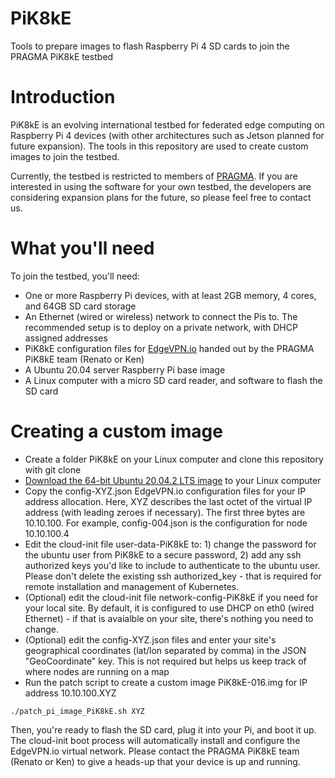 # PiK8kE

Tools to prepare images to flash Raspberry Pi 4 SD cards to join the PRAGMA PiK8kE testbed

# Introduction

PiK8kE is an evolving international testbed for federated edge computing on Raspberry Pi 4 devices (with other architectures such as Jetson planned for future expansion). The tools in this repository are used to create custom images to join the testbed.

Currently, the testbed is restricted to members of [PRAGMA](http://www.pragma-grid.net). If you are interested in using the software for your own testbed, the developers are considering expansion plans for the future, so please feel free to contact us.

# What you'll need

To join the testbed, you'll need:

* One or more Raspberry Pi devices, with at least 2GB memory, 4 cores, and 64GB SD card storage
* An Ethernet (wired or wireless) network to connect the Pis to. The recommended setup is to deploy on a private network, with DHCP assigned addresses
* PiK8kE configuration files for [EdgeVPN.io](https://edgevpn.io) handed out by the PRAGMA PiK8kE team (Renato or Ken)
* A Ubuntu 20.04 server Raspberry Pi base image
* A Linux computer with a micro SD card reader, and software to flash the SD card

# Creating a custom image

* Create a folder PiK8kE on your Linux computer and clone this repository with git clone
* [Download the 64-bit Ubuntu 20.04.2 LTS image](https://ubuntu.com/download/raspberry-pi) to your Linux computer
* Copy the config-XYZ.json EdgeVPN.io configuration files for your IP address allocation. Here, XYZ describes the last octet of the virtual IP address (with leading zeroes if necessary). The first three bytes are 10.10.100. For example, config-004.json is the configuration for node 10.10.100.4
* Edit the cloud-init file user-data-PiK8kE to: 1) change the password for the ubuntu user from PiK8kE to a secure password, 2) add any ssh authorized keys you'd like to include to authenticate to the ubuntu user. Please don't delete the existing ssh authorized_key - that is required for remote installation and management of Kubernetes.
* (Optional) edit the cloud-init file network-config-PiK8kE if you need for your local site. By default, it is configured to use DHCP on eth0 (wired Ethernet) - if that is avaialble on your site, there's nothing you need to change.
* (Optional) edit the config-XYZ.json files and enter your site's geographical coordinates (lat/lon separated by comma) in the JSON "GeoCoordinate" key. This is not required but helps us keep track of where nodes are running on a map
* Run the patch script to create a custom image PiK8kE-016.img for IP address 10.10.100.XYZ

```
./patch_pi_image_PiK8kE.sh XYZ
```

Then, you're ready to flash the SD card, plug it into your Pi, and boot it up. The cloud-init boot process will automatically install and configure the EdgeVPN.io virtual network. Please contact the PRAGMA PiK8kE team (Renato or Ken) to give a heads-up that your device is up and running.



